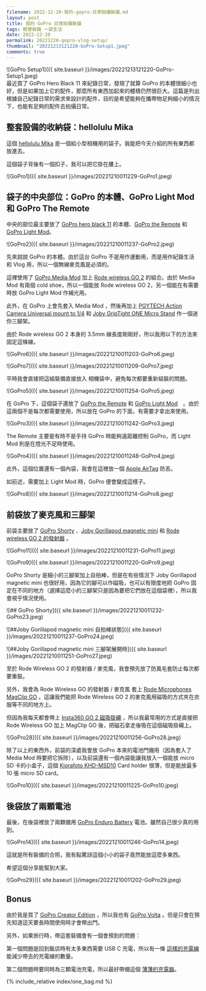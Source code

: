 ```yaml
---
filename: 2022-12-20-我的-gopro-日常拍攝裝備.md
layout: post
title: 我的 GoPro 日常拍攝裝備
tags: 輕便裝備 一袋生活
date: 2022-12-20
permalink: 20221220-gopro-vlog-setup/
thumbnail: "20221213121220-GoPro-Setup1.jpeg"
comments: true
---
```


![GoPro Setup1]({{ site.baseurl }}/images/20221213121220-GoPro-Setup1.jpeg)  
最近買了 GoPro Hero Black 11 來紀錄日常，發現了就算 GoPro 的本體很細小也好，但是如果加上它的配件，那麼所有東西加起來的體積仍然很巨大。這篇是列出根據自己紀錄日常的需求來設計的配件，目的是希望能夠在攜帶物足夠細小的情況下，也能有足夠的配件去拍攝日常。

## 整套設備的收納袋：hellolulu Mika

這個 [hellolulu Mika](https://hellolulu.com/products/mika-compact-camera-bag-s-1) 是一個給小型相機用的袋子。我能把今天介紹的所有東西都放進去。

這個袋子背後有一個扣子，我可以把它掛在腰上。

![GoPro1]({{ site.baseurl }}/images/20221210011229-GoPro1.jpeg)

## 袋子的中央部位：GoPro 的本體、GoPro Light Mod 和 GoPro The Remote

中央的部位最主要放了 [GoPro hero black 11](https://gopro.com/en/us/shop/cameras/hero11-black/CHDHX-111-master.html) 的本體、[GoPro the Remote](https://gopro.com/en/us/shop/mounts-accessories/the-remote/ARMTE-003.html) 和 [GoPro Light Mod](https://gopro.com/en/us/shop/mounts-accessories/light-mod/ALTSC-001-master.html)。

![GoPro2]({{ site.baseurl }}/images/20221210011237-GoPro2.jpeg)

先來說說 GoPro 的本體。由於這台 GoPro 不是用作運動用，而是用作紀錄生活和 Vlog 用，所以一個無線麥克風是必須的。

這裡使用了 [GoPro Media Mod](https://gopro.com/en/us/shop/mounts-accessories/camera-media-mod/ADFMD-001.html) 加上 [Rode wireless GO 2](https://rode.com/en/microphones/wireless/wirelessgoii) 的組合。由於 Media Mod 有兩個 cold shoe，所以一個能放 Rode wireless GO 2，另一個能在有需要時放 GoPro Light Mod 作補光用。

此外，在 GoPro 上會先套入 Media Mod ，然後再加上 [PGYTECH Action Camera Universal mount to 1/4](https://amzn.to/3HPz6aO) 和 [Joby GripTight ONE Micro Stand](https://amzn.to/3Y99Qlx) 作一個迷你三腳架。

由於 Rode wireless GO 2 本身的 3.5mm 線長度剛剛好，所以我用以下的方法來固定這條線。

![GoPro6]({{ site.baseurl }}/images/20221210011203-GoPro6.jpeg)

![GoPro7]({{ site.baseurl }}/images/20221210011209-GoPro7.jpeg)


平時我會直接把這組裝備直接放入 相機袋中，避免每次都要重新組裝的問題。

![GoPro5]({{ site.baseurl }}/images/20221210011254-GoPro5.jpeg)


在 GoPro 下，這個袋子還放了 [GoPro the Remote](https://gopro.com/en/us/shop/mounts-accessories/the-remote/ARMTE-003.html) 和 [GoPro Light Mod](https://gopro.com/en/us/shop/mounts-accessories/light-mod/ALTSC-001-master.html)　。由於這兩個不是每次都需要使用，所以放在 GoPro 的下面，有需要才拿出來使用。

![GoPro3]({{ site.baseurl }}/images/20221210011242-GoPro3.jpeg)

The Remote 主要是有時不是手持 GoPro 時能夠遠距離控制 GoPro，而 Light Mod 則是在燈光不足時使用。

![GoPro4]({{ site.baseurl }}/images/20221210011248-GoPro4.jpeg)

此外，這個位置還有一個內袋，我會在這裡放一個 [Apple AirTag](https://www.apple.com/hk/airtag/) 防丟。

如前述，需要加上 Light Mod 時，GoPro 便會變成這樣子。

![GoPro8]({{ site.baseurl }}/images/20221210011214-GoPro8.jpeg)


## 前袋放了麥克風和三腳架

前袋主要放了 [GoPro Shorty](https://gopro.com/en/us/shop/mounts-accessories/shorty/AFTTM-001.html) 、[Joby Gorillapod magnetic mini](https://amzn.to/3YyuhbN) 和 [Rode wireless GO 2 的發射器](https://amzn.to/3PD41Jg) 。

![GoPro11]({{ site.baseurl }}/images/20221210011231-GoPro11.jpeg)

![GoPro9]({{ site.baseurl }}/images/20221210011220-GoPro9.jpeg)

GoPro Shorty 是細小的三腳架加上自拍棒，但是在有些情況下 Joby Gorillapod magnetic mini 也很好用，因為它的腳可以作磁吸，也可以有限度地把 GoPro 固定在不同的地方（選擇這麼小的三腳架只是因為要把它們放在這個袋裡），所以我會視乎情況使用。

![## GoPro Shorty]({{ site.baseurl }}/images/20221210011232-GoPro23.jpeg)

![##Joby Gorillapod magnetic mini 自拍棒狀態]({{ site.baseurl }}/images/20221210011237-GoPro24.jpeg)

![##Joby Gorillapod magnetic mini 三腳架展開時]({{ site.baseurl }}/images/20221210011251-GoPro27.jpeg)

至於 Rode Wireless GO 2 的發射器 / 麥克風，我會預先放了防風毛套防止每次都要重裝。

另外，我會為 Rode Wireless GO 的發射器 / 麥克風 套上 [Rode Microphones MagClip GO](https://amzn.to/3PeoX98) 。這讓我們能把 Rode Wireless GO 2 的麥克風用磁吸的方式夾在衣服等不同的地方上。

但因為我每天都會帶上 [Insta360 GO 2 磁吸掛繩](https://store.insta360.com/product/go_2_magnet_pendant?insrc=INR1MW5) ，所以我最常用的方式是直接把 Rode Wireless GO 加上 MagClip GO 後，把磁石拿走後吸在這個磁吸掛繩上。

![GoPro28]({{ site.baseurl }}/images/20221210011256-GoPro28.jpeg)

除了以上的東西外，前袋的深處我會放 GoPro 本來的電池門備用（因為套入了 Media Mod 時要把它拆除），以及前袋還有一個內袋能讓我放入一個能放 micro SD 卡的小盒子，這個 [Kiorafoto KHD-MSD10](https://amzn.to/3uFuHzk) Card holder 很薄，但是能放最多 10 張 micro SD card。

![GoPro10]({{ site.baseurl }}/images/20221210011225-GoPro10.jpeg)



## 後袋放了兩顆電池

最後，在後袋裡放了兩顆備用 [GoPro Enduro Battery](https://gopro.com/en/us/shop/mounts-accessories/enduro-extended-cold-weather-battery-2-pack/ADBAT-211.html) 電池。雖然自己很少真的用到。

![GoPro14]({{ site.baseurl }}/images/20221210011246-GoPro14.jpeg)

這就是所有裝備的合照，我有點驚訝這個小小的袋子竟然能放這麼多東西。

希望這個分享能幫到大家。

![GoPro29]({{ site.baseurl }}/images/20221210011202-GoPro29.jpeg)


## Bonus

由於我是買了 [GoPro Creator Edition](https://gopro.com/en/us/shop/cameras/hero11-black-creator-edition/CHDFB-111-master.html) ，所以我也有 [GoPro Volta](https://gopro.com/en/us/shop/mounts-accessories/volta/APHGM-001-master.html) 。但是只會在預先知道這天要長時間使用時才會帶出門。

另外，如果旅行時，帶這套裝備會有一個會預到的問題：

第一個問題是回到飯店時有太多東西需要 USB C 充電，所以有一條 [這樣的充電線](https://amzn.to/3W4B0YL) 能減少帶去的充電線的數量。

第二個問題時要同時為三顆電池充電，所以最好帶備這個 [薄薄的充電器](https://amzn.to/3YeM5Zp)。

{% include_relative index/one_bag.md %}
